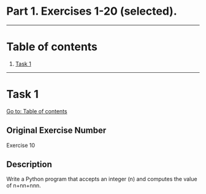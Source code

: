 # Part 1. Exercises 1-20 (selected).

---

# Table of contents

1. [Task 1](#task-1)

---

# Task 1

[Go to: Table of contents](#table-of-contents)

## Original Exercise Number

Exercise 10

## Description

Write a Python program that accepts an integer (n) and computes the value of n+nn+nnn.
